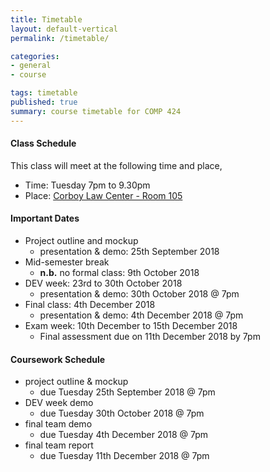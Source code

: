 ```yaml
---
title: Timetable
layout: default-vertical
permalink: /timetable/

categories:
- general
- course

tags: timetable
published: true
summary: course timetable for COMP 424
---
```


#### Class Schedule

This class will meet at the following time and place,

* Time: Tuesday 7pm to 9.30pm
* Place: [Corboy Law Center - Room 105](http://www.luc.edu/media/lucedu/wtc.pdf)

#### Important Dates

* Project outline and mockup
  * presentation & demo: 25th September 2018
* Mid-semester break
	* **n.b.** no formal class: 9th October 2018
* DEV week: 23rd to 30th October 2018
  * presentation & demo: 30th October 2018 @ 7pm
* Final class: 4th December 2018
	* presentation & demo: 4th December 2018 @ 7pm
* Exam week: 10th December to 15th December 2018
	* Final assessment due on 11th December 2018 by 7pm

#### Coursework Schedule

* project outline & mockup
	* due Tuesday 25th September 2018 @ 7pm
* DEV week demo
  * due Tuesday 30th October 2018 @ 7pm
* final team demo
  * due Tuesday 4th December 2018 @ 7pm
* final team report
  * due Tuesday 11th December 2018 @ 7pm
